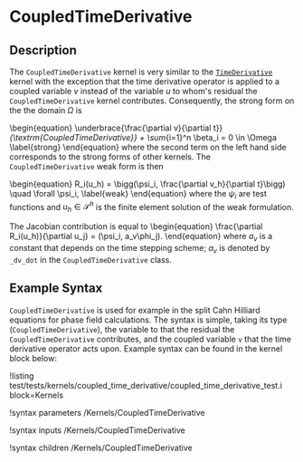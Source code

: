 # CoupledTimeDerivative

## Description

The `CoupledTimeDerivative` kernel is very similar to the
[`TimeDerivative`](/TimeDerivative.md) kernel with the
exception that the time derivative operator is applied to a coupled variable $v$ instead
of the variable $u$ to whom's residual the `CoupledTimeDerivative` kernel
contributes. Consequently, the strong form on the the domain $\Omega$ is

\begin{equation}
\underbrace{\frac{\partial v}{\partial t}}_{\textrm{CoupledTimeDerivative}} +
\sum_{i=1}^n \beta_i = 0 \in \Omega
\label{strong}
\end{equation}
where the second term on the left hand side corresponds to the
strong forms of other kernels. The `CoupledTimeDerivative` weak form is then

\begin{equation}
R_i(u_h) = \bigg(\psi_i, \frac{\partial v_h}{\partial t}\bigg) \quad \forall
\psi_i,
\label{weak}
\end{equation}
where the $\psi_i$ are test functions and $u_h \in \mathcal{S}^h$ is the finite
element solution of the weak formulation.

The Jacobian contribution is equal to
\begin{equation}
\frac{\partial R_i(u_h)}{\partial u_j} = (\psi_i, a_v\phi_j).
\end{equation}
where $a_v$ is a constant that depends on the time stepping scheme; $a_v$ is
denoted by `_dv_dot` in the `CoupledTimeDerivative` class.

## Example Syntax

`CoupledTimeDerivative` is used for example in the split Cahn Hilliard equations
for phase field calculations. The syntax is simple, taking its type
(`CoupledTimeDerivative`), the variable to that the residual the
`CoupledTimeDerivative` contributes, and the coupled variable `v` that the time
derivative operator acts upon. Example syntax can be found in the kernel block
below:

!listing test/tests/kernels/coupled_time_derivative/coupled_time_derivative_test.i block=Kernels

!syntax parameters /Kernels/CoupledTimeDerivative

!syntax inputs /Kernels/CoupledTimeDerivative

!syntax children /Kernels/CoupledTimeDerivative
